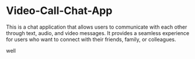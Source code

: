 # Video-Call-Chat-App
This is a chat application that allows users to communicate with each other through text, audio, and video messages. It provides a seamless experience for users who want to connect with their friends, family, or colleagues.

well 